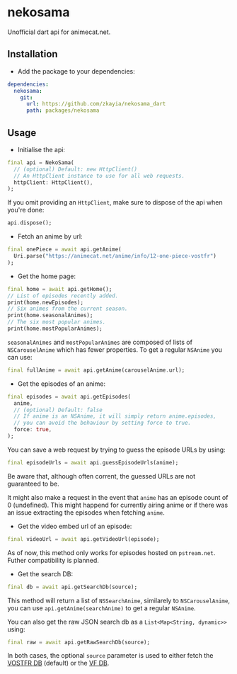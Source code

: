 
# nekosama

Unofficial dart api for animecat.net.

## Installation

* Add the package to your dependencies:
```yaml
dependencies:
  nekosama:
    git:
      url: https://github.com/zkayia/nekosama_dart
      path: packages/nekosama
```

## Usage

* Initialise the api:
```dart
final api = NekoSama(
  // (optional) Default: new HttpClient()
  // An HttpClient instance to use for all web requests.
  httpClient: HttpClient(),
);
```

If you omit providing an `HttpClient`, make sure to dispose of the api when you're done:
```dart
api.dispose();
```

* Fetch an anime by url:
```dart
final onePiece = await api.getAnime(
  Uri.parse("https://animecat.net/anime/info/12-one-piece-vostfr")
);
```

* Get the home page:
```dart
final home = await api.getHome();
// List of episodes recently added.
print(home.newEpisodes);
// Six animes from the current season.
print(home.seasonalAnimes);
// The six most popular animes.
print(home.mostPopularAnimes);
```
`seasonalAnimes` and `mostPopularAnimes` are composed of lists of `NSCarouselAnime` which has fewer properties. To get a regular `NSAnime` you can use:
```dart
final fullAnime = await api.getAnime(carouselAnime.url);
```

* Get the episodes of an anime:
```dart
final episodes = await api.getEpisodes(
  anime,
  // (optional) Default: false
  // If anime is an NSAnime, it will simply return anime.episodes,
  // you can avoid the behaviour by setting force to true.
  force: true,
);
```

You can save a web request by trying to guess the episode URLs by using:
```dart
final episodeUrls = await api.guessEpisodeUrls(anime);
```
Be aware that, although often corrent, the guessed URLs are not guaranteed to be.

It might also make a request in the event that `anime` has an episode count of 0 (undefined). This might happend for currently airing anime or if there was an issue extracting the episodes when fetching `anime`.

* Get the video embed url of an episode:
```dart
final videoUrl = await api.getVideoUrl(episode);
```
As of now, this method only works for episodes hosted on `pstream.net`. Futher compatibility is planned.

* Get the search DB:
```dart
final db = await api.getSearchDb(source);
```
This method will return a list of `NSSearchAnime`, similarely to `NSCarouselAnime`, you can use `api.getAnime(searchAnime)` to get a regular `NSAnime`.

You can also get the raw JSON search db as a `List<Map<String, dynamic>>` using:
```dart
final raw = await api.getRawSearchDb(source);
```

In both cases, the optional `source` parameter is used to either fetch the
[VOSTFR DB](https://animecat.net/animes-search-vostfr.json)
(default) or the
[VF DB](https://animecat.net/animes-search-vf.json).